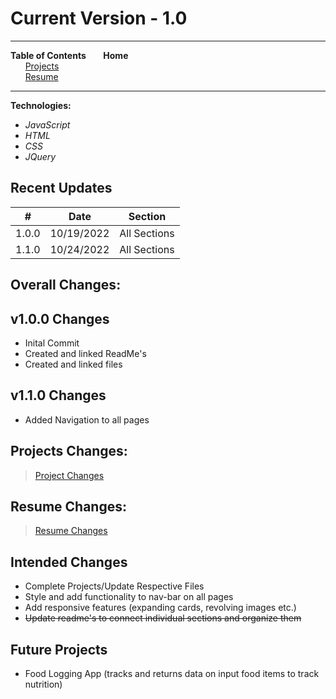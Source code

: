 # Current Version - 1.0

---

**Table of Contents**
&nbsp;&nbsp;&nbsp;&nbsp;&nbsp;&nbsp;**Home**  
&nbsp;&nbsp;&nbsp;&nbsp;&nbsp;&nbsp;[Projects](./Projects/README.md)  
&nbsp;&nbsp;&nbsp;&nbsp;&nbsp;&nbsp;[Resume](./Resume/README.md)

---

**Technologies:**

- _JavaScript_
- _HTML_
- _CSS_
- _JQuery_

## Recent Updates

| #     | Date       | Section      |
| ----- | ---------- | ------------ |
| 1.0.0 | 10/19/2022 | All Sections |
| 1.1.0 | 10/24/2022 | All Sections |

## Overall Changes:

## **v1.0.0 Changes**

- Inital Commit
- Created and linked ReadMe's
- Created and linked files

## **v1.1.0 Changes**

- Added Navigation to all pages

## Projects Changes:

> [Project Changes](./Projects/README.md)

## Resume Changes:

> [Resume Changes](./Resume/README.md)

## Intended Changes

- Complete Projects/Update Respective Files
- Style and add functionality to nav-bar on all pages
- Add responsive features (expanding cards, revolving images etc.)
- ~~Update readme's to connect individual sections and organize them~~

## Future Projects

- Food Logging App (tracks and returns data on input food items to track nutrition)
